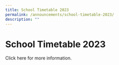 ```yaml
---
title: School Timetable 2023
permalink: /announcements/school-timetable-2023/
description: ""
---
```

# **School Timetable 2023**

Click here for more information.